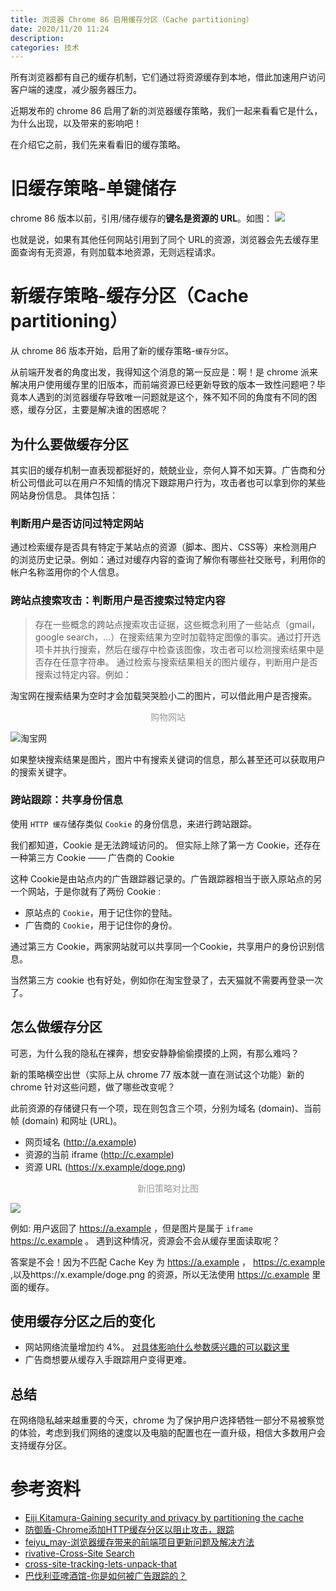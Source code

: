 ```yaml
---
title: 浏览器 Chrome 86 启用缓存分区（Cache partitioning）
date: 2020/11/20 11:24
description:
categories: 技术
---
```

所有浏览器都有自己的缓存机制，它们通过将资源缓存到本地，借此加速用户访问客户端的速度，减少服务器压力。

近期发布的 chrome 86 启用了新的浏览器缓存策略，我们一起来看看它是什么，为什么出现，以及带来的影响吧！

在介绍它之前，我们先来看看旧的缓存策略。


# 旧缓存策略-单键储存
chrome 86 版本以前，引用/储存缓存的**键名是资源的 URL**。如图：
![](https://images.scar.site/20220224231520.png)

也就是说，如果有其他任何网站引用到了同个 URL的资源，浏览器会先去缓存里面查询有无资源，有则加载本地资源，无则远程请求。

# 新缓存策略-缓存分区（Cache partitioning）
从 chrome 86 版本开始，启用了新的缓存策略-`缓存分区`。

从前端开发者的角度出发，我得知这个消息的第一反应是：啊！是 chrome 派来解决用户使用缓存里的旧版本，而前端资源已经更新导致的版本一致性问题吧？毕竟本人遇到的浏览器缓存导致唯一问题就是这个，殊不知不同的角度有不同的困惑，缓存分区，主要是解决谁的困惑呢？
## 为什么要做缓存分区
其实旧的缓存机制一直表现都挺好的，兢兢业业，奈何人算不如天算。广告商和分析公司借此可以在用户不知情的情况下跟踪用户行为，攻击者也可以拿到你的某些网站身份信息。
具体包括：
### 判断用户是否访问过特定网站
通过检索缓存是否具有特定于某站点的资源（脚本、图片、CSS等）来检测用户的浏览历史记录。例如：通过对缓存内容的查询了解你有哪些社交账号，利用你的帐户名称滥用你的个人信息。
### 跨站点搜索攻击：判断用户是否搜索过特定内容
> 存在一些概念的跨站点搜索攻击证据，这些概念利用了一些站点（gmail，google search，...）在搜索结果为空时加载特定图像的事实。通过打开选项卡并执行搜索，然后在缓存中检查该图像，攻击者可以检测搜索结果中是否存在任意字符串。
通过检索与搜索结果相关的图片缓存，判断用户是否搜索过特定内容。例如：

淘宝网在搜索结果为空时才会加载哭哭脸小二的图片，可以借此用户是否搜索。

<p style="text-align:center;color:#999">购物网站</p>

![淘宝网](https://images.scar.site/20220224231552.png)

如果整块搜索结果是图片，图片中有搜索关键词的信息，那么甚至还可以获取用户的搜索关键字。
### 跨站跟踪：共享身份信息
使用 `HTTP 缓存`储存类似 `Cookie` 的身份信息，来进行跨站跟踪。

我们都知道，Cookie 是无法跨域访问的。
但实际上除了第一方 Cookie，还存在一种第三方 Cookie —— 广告商的 Cookie

这种 Cookie是由站点内的广告跟踪器记录的。广告跟踪器相当于嵌入原站点的另一个网站，于是你就有了两份 Cookie :
* 原站点的 `Cookie`，用于记住你的登陆。
* 广告商的 `Cookie`，用于记住你的身份。

通过第三方 Cookie，两家网站就可以共享同一个Cookie，共享用户的身份识别信息。

当然第三方 cookie 也有好处，例如你在淘宝登录了，去天猫就不需要再登录一次了。
## 怎么做缓存分区
可恶，为什么我的隐私在裸奔，想安安静静偷偷摸摸的上网，有那么难吗？

新的策略横空出世（实际上从 chrome 77 版本就一直在测试这个功能）新的 chrome 针对这些问题，做了哪些改变呢？

此前资源的存储键只有一个项，现在则包含三个项，分别为域名 (domain)、当前帧 (domain) 和网址 (URL)。
* 网页域名 (http://a.example)
* 资源的当前 iframe (http://c.example)
* 资源 URL (https://x.example/doge.png)

<p style="text-align:center;color:#999">新旧策略对比图</p>

![](https://images.scar.site/20220224232316.png)

例如:
用户返回了 https://a.example ，但是图片是属于 `iframe` https://c.example 。
遇到这种情况，资源会不会从缓存里面读取呢？

答案是不会！因为不匹配 Cache Key 为 https://a.example ， https://c.example ,以及https://x.example/doge.png 的资源，所以无法使用 https://c.example 里面的缓存。
## 使用缓存分区之后的变化
* 网站网络流量增加约 4%。 [对具体影响什么参数感兴趣的可以戳这里](https://github.com/shivanigithub/http-cache-partitioning#impact-on-metrics)
* 广告商想要从缓存入手跟踪用户变得更难。

## 总结
在网络隐私越来越重要的今天，chrome 为了保护用户选择牺牲一部分不易被察觉的体验，考虑到我们网络的速度以及电脑的配置也在一直升级，相信大多数用户会支持缓存分区。

# 参考资料
* [Eiji Kitamura-Gaining security and privacy by partitioning the cache](https://developers.google.com/web/updates/2020/10/http-cache-partitioning)
* [防御盾-Chrome添加HTTP缓存分区以阻止攻击，跟踪](http://www.qpfangyu.com/news/dynamic/440.htm)
* [feiyu_may-浏览器缓存带来的前端项目更新问题及解决方法](https://blog.csdn.net/feiyu_may/article/details/88376945)
* [rivative-Cross-Site Search](https://xz.aliyun.com/t/6698)
* [cross-site-tracking-lets-unpack-that](https://blog.mozilla.org/firefox/cross-site-tracking-lets-unpack-that/)
* [巴伐利亚啤酒馆-你是如何被广告跟踪的？](https://zhuanlan.zhihu.com/p/34591096)